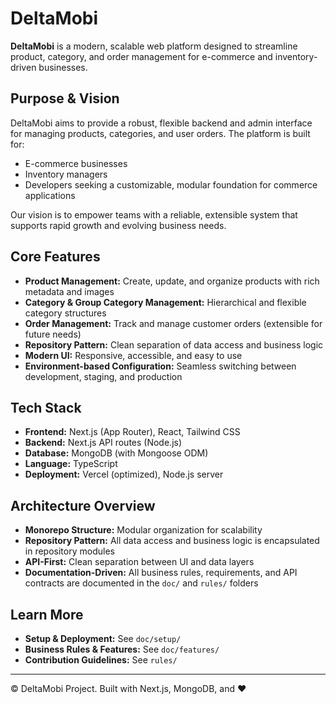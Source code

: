 # DeltaMobi

**DeltaMobi** is a modern, scalable web platform designed to streamline product, category, and order management for e-commerce and inventory-driven businesses.

## Purpose & Vision
DeltaMobi aims to provide a robust, flexible backend and admin interface for managing products, categories, and user orders. The platform is built for:
- E-commerce businesses
- Inventory managers
- Developers seeking a customizable, modular foundation for commerce applications

Our vision is to empower teams with a reliable, extensible system that supports rapid growth and evolving business needs.

## Core Features
- **Product Management:** Create, update, and organize products with rich metadata and images
- **Category & Group Category Management:** Hierarchical and flexible category structures
- **Order Management:** Track and manage customer orders (extensible for future needs)
- **Repository Pattern:** Clean separation of data access and business logic
- **Modern UI:** Responsive, accessible, and easy to use
- **Environment-based Configuration:** Seamless switching between development, staging, and production

## Tech Stack
- **Frontend:** Next.js (App Router), React, Tailwind CSS
- **Backend:** Next.js API routes (Node.js)
- **Database:** MongoDB (with Mongoose ODM)
- **Language:** TypeScript
- **Deployment:** Vercel (optimized), Node.js server

## Architecture Overview
- **Monorepo Structure:** Modular organization for scalability
- **Repository Pattern:** All data access and business logic is encapsulated in repository modules
- **API-First:** Clean separation between UI and data layers
- **Documentation-Driven:** All business rules, requirements, and API contracts are documented in the `doc/` and `rules/` folders

## Learn More
- **Setup & Deployment:** See `doc/setup/`
- **Business Rules & Features:** See `doc/features/`
- **Contribution Guidelines:** See `rules/`

---

© DeltaMobi Project. Built with Next.js, MongoDB, and ❤️ 